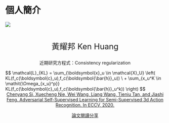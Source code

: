 # 個人簡介

<img src="https://miro.medium.com/fit/c/262/262/1*J4myJLew9LSBTOLJAUjajA.png" style="display: block; margin-left: auto; margin-right: auto;" />
<br>
<p style="text-align: center; font-size:25px;"> 黃耀邦 Ken Huang </p>
<p style="text-align: center;"> 近期研究方程式：Consistency regularization </p>


<script type="text/javascript" src="https://cdn.mathjax.org/mathjax/latest/MathJax.js?config=TeX-MML-AM_CHTML"></script>
<div style="display: block; margin-left: auto; margin-right: auto;">
$$
\mathcal{L}_{KL} = 
\sum_{\boldsymbol{x}_u \in \mathcal{X}_U} 
\left(
KL(f_c(\boldsymbol{c}_u),f_c(\boldsymbol{\bar{h}}_u)) \  + 
\sum_{x_u^K \in \mathit{\Omega_{x_u}^p}} KL(f_c(\boldsymbol{c}_u),f_c(\boldsymbol{\bar{h}}_u^k)) 
\right)
$$
</div>
<a style="display: block; text-align: center;" href="https://arxiv.org/abs/2007.05934">Chenyang Si, Xuecheng Nie, Wei Wang, Liang Wang, Tieniu Tan, and Jiashi Feng. Adversarial Self-Supervised Learning for Semi-Supervised 3d Action Recognition. In ECCV, 2020.</a>


<a style="display: block; text-align: center;" href="https://medium.com/%E4%BA%BA%E5%B7%A5%E6%99%BA%E6%85%A7-%E5%80%92%E5%BA%95%E6%9C%89%E5%A4%9A%E6%99%BA%E6%85%A7/%E8%AB%96%E6%96%87%E9%96%B1%E8%AE%80-eccv2020-adversarial-self-supervised-learning-for-semi-supervised-3d-action-recognition-f759a277ea7d">論文閱讀分享</a>